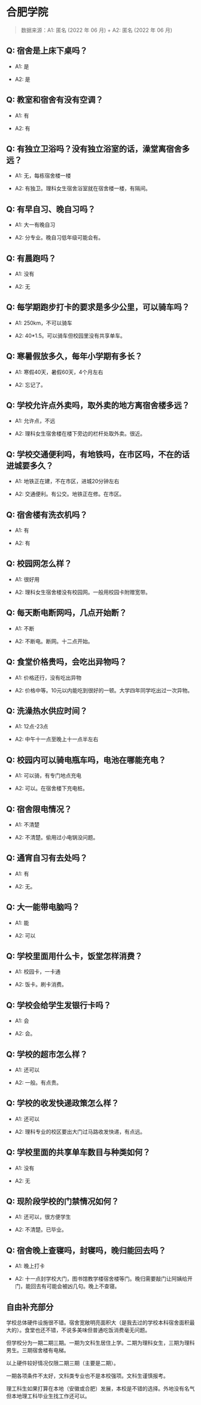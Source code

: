 # 合肥学院

> 数据来源：A1: 匿名 (2022 年 06 月) + A2: 匿名 (2022 年 06 月)

## Q: 宿舍是上床下桌吗？

- A1: 是

- A2: 是

## Q: 教室和宿舍有没有空调？

- A1: 有

- A2: 有

## Q: 有独立卫浴吗？没有独立浴室的话，澡堂离宿舍多远？

- A1: 无，每栋宿舍楼一楼

- A2: 有独卫。理科女生宿舍浴室就在宿舍楼一楼，有隔间。

## Q: 有早自习、晚自习吗？

- A1: 大一有晚自习

- A2: 分专业。晚自习低年级可能会有。

## Q: 有晨跑吗？

- A1: 没有

- A2: 无

## Q: 每学期跑步打卡的要求是多少公里，可以骑车吗？

- A1: 250km，不可以骑车

- A2: 40\*1.5。可以骑车但校园里没有共享单车。

## Q: 寒暑假放多久，每年小学期有多长？

- A1: 寒假40天，暑假60天，4个月左右

- A2: 忘记了。

## Q: 学校允许点外卖吗，取外卖的地方离宿舍楼多远？

- A1: 允许点，不远

- A2: 理科女生宿舍楼在楼下旁边的栏杆处取外卖。很近。

## Q: 学校交通便利吗，有地铁吗，在市区吗，不在的话进城要多久？

- A1: 地铁正在建，不在市区，进城20分钟左右

- A2: 交通便利。有公交。地铁正在修。在市区。

## Q: 宿舍楼有洗衣机吗？

- A1: 有

- A2: 有

## Q: 校园网怎么样？

- A1: 很好用

- A2: 理科女生宿舍楼没有校园网。一般用校园卡附赠宽带。

## Q: 每天断电断网吗，几点开始断？

- A1: 不断

- A2: 不断电。断网。十二点开始。

## Q: 食堂价格贵吗，会吃出异物吗？

- A1: 价格还行，没有吃出异物

- A2: 价格中等。10元以内能吃到很好的一顿。大学四年同学吃出过一次异物。

## Q: 洗澡热水供应时间？

- A1: 12点-23点

- A2: 中午十一点至晚上十一点半左右

## Q: 校园内可以骑电瓶车吗，电池在哪能充电？

- A1: 可以骑，有专门地点充电

- A2: 可以。在宿舍楼下充电桩。

## Q: 宿舍限电情况？

- A1: 不清楚

- A2: 不清楚。偷用过小电锅没问题。

## Q: 通宵自习有去处吗？

- A1: 有

- A2: 无。

## Q: 大一能带电脑吗？

- A1: 能

- A2: 可以

## Q: 学校里面用什么卡，饭堂怎样消费？

- A1: 校园卡，一卡通

- A2: 饭卡。刷卡消费。

## Q: 学校会给学生发银行卡吗？

- A1: 会

- A2: 会。

## Q: 学校的超市怎么样？

- A1: 还可以

- A2: 一般。有点贵。

## Q: 学校的收发快递政策怎么样？

- A1: 还可以

- A2: 理科专业的校区要出大门过马路收发快递，有点远。

## Q: 学校里面的共享单车数目与种类如何？

- A1: 没有

- A2: 无

## Q: 现阶段学校的门禁情况如何？

- A1: 还可以，很方便学生

- A2: 不清楚。已毕业。

## Q: 宿舍晚上查寝吗，封寝吗，晚归能回去吗？

- A1: 晚上打卡

- A2: 十一点封学校大门，图书馆教学楼宿舍楼等门。晚归需要敲门让阿姨给开门，能回去有可能会被凶几句。晚上不查寝。

## 自由补充部分

学校总体硬件设施很不错。宿舍宽敞明亮面积大（是我去过的学校本科宿舍面积最大的）。食堂也还不错，不说多美味但普通吃饭消费毫无问题。

但学校分为一期二期三期。一期为文科生居住上学。二期为理科女生，三期为理科男生。三期宿舍楼有电梯。

以上硬件较好情况仅限二期三期（主要是二期）。

一期各项条件不太好，文科类专业也不是本校强项。文科生谨慎报考。

理工科生如果打算在本地（安徽或合肥）发展，本校是不错的选择。外地没有名气但本地理工科毕业生找工作还可以。